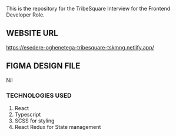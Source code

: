 This is the repository for the TribeSquare Interview for the Frontend Developer Role.

## WEBSITE URL

https://esedere-oghenetega-tribesquare-tskmng.netlify.app/

## FIGMA DESIGN FILE

Nil

### TECHNOLOGIES USED

1. React
2. Typescript
3. SCSS for styling
4. React Redux for State management
